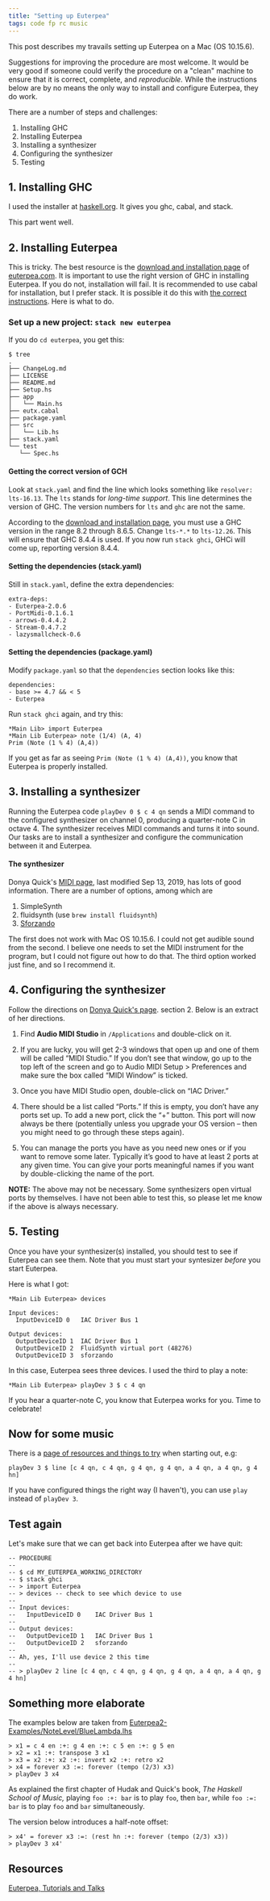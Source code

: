 ```yaml
---
title: "Setting up Euterpea"
tags: code fp rc music
---
```


This post describes my travails setting up Euterpea on a Mac (OS 10.15.6).

Suggestions for improving the procedure are most welcome. It would be
very good if someone could verify the procedure on a "clean" machine
to ensure that it is correct, complete, and *reproducible.*  While the
instructions below are by no means the only way to install and configure Euterpea, they do work.

There are a number of steps and challenges:

1. Installing GHC  
2. Installing Euterpea
3. Installing a synthesizer
4. Configuring the synthesizer
5. Testing

## 1. Installing GHC  

I used the installer at [haskell.org](https://www.haskell.org/platform/mac.html).
It gives you ghc, cabal, and stack.

This part went well.

## 2. Installing Euterpea  

This is tricky. The best resource is
the [download and installation page](http://www.euterpea.com/download-and-installation/) of
[euterpea.com](http://www.euterpea.com/).
It is important to use the right version of GHC in installing Euterpea. If you
do not, installation will fail.  It is recommended to use cabal for installation,
but I prefer stack.  It is possible it do this with [the correct instructions](https://stackoverflow.com/questions/53977864/installing-euterpea-for-computer-music-applications-and-haskell#comment94979685_54072767).
Here is what to do.

### Set up a new project: `stack new euterpea`

If you do `cd euterpea`, you get this:

```
$ tree
.
├── ChangeLog.md
├── LICENSE
├── README.md
├── Setup.hs
├── app
│   └── Main.hs
├── eutx.cabal
├── package.yaml
├── src
│   └── Lib.hs
├── stack.yaml
└── test
   └── Spec.hs
```

#### Getting the correct version of GCH

Look at `stack.yaml` and find the line which looks something
like `resolver: lts-16.13`. The `lts`
stands for *long-time support*. This line determines the version of
GHC.  The version numbers for `lts` and `ghc` are not the same.

According to the [download and installation page](http://www.euterpea.com/download-and-installation/),
you must use a GHC version in the range 8.2 through 8.6.5. Change
`lts-*.*`  to `lts-12.26`.  This will ensure that GHC 8.4.4 is used.
If you now run `stack ghci`, GHCi will come up, reporting version 8.4.4.


#### Setting the dependencies (stack.yaml)

Still in `stack.yaml`, define the extra dependencies:

```
extra-deps:
- Euterpea-2.0.6
- PortMidi-0.1.6.1
- arrows-0.4.4.2
- Stream-0.4.7.2
- lazysmallcheck-0.6
```

#### Setting the dependencies (package.yaml)

Modify `package.yaml` so that the `dependencies` section looks like this:

```
dependencies:
- base >= 4.7 && < 5
- Euterpea
```

Run `stack ghci` again, and try this:

```
*Main Lib> import Euterpea
*Main Lib Euterpea> note (1/4) (A, 4)
Prim (Note (1 % 4) (A,4))
```

If you get as far as seeing `Prim (Note (1 % 4) (A,4))`, you know that Euterpea is
properly installed.

## 3. Installing a synthesizer

Running the Euterpea code `playDev 0 $ c 4 qn` sends a MIDI command to
the configured synthesizer on channel 0, producing a quarter-note C in octave 4.
The synthesizer receives MIDI commands and turns it into sound. Our tasks are to
install a synthesizer and configure the communication between it and Euterpea.

#### The synthesizer

Donya Quick's [MIDI page](http://www.donyaquick.com/working-with-midi-on-mac-os-x/),
last modified Sep 13, 2019, has lots of good information. There are a number of
options, among which are

1. SimpleSynth
2. fluidsynth (use `brew install fluidsynth`)
3. [Sforzando](https://www.plogue.com/downloads.html#sforzando)

The first does not work with Mac OS 10.15.6.  I could not
get audible sound from the second. I believe one needs
to set the MIDI instrument for the program, but I could
not figure out how to do that.  The third option worked
just fine, and so I recommend it.


## 4. Configuring the synthesizer

Follow the directions on [Donya Quick's page](http://www.donyaquick.com/working-with-midi-on-mac-os-x/).
section 2.  Below is an extract of her directions.

1. Find **Audio MIDI Studio**
in `/Applications` and double-click on it.

1. If you are lucky, you will get 2-3 windows that open up and one of them will be called “MIDI Studio.” If you don’t see that window, go up to the top left of the screen and go to
Audio MIDI Setup > Preferences and make sure the box called “MIDI Window” is ticked.

2. Once you have MIDI Studio open, double-click on “IAC Driver.”

3. There should be a list called “Ports.” If this is empty, you don’t have any ports set up. To add a new port, click the “+” button. This port will now always be there (potentially unless you upgrade your OS version – then you might need to go through these steps again).

4. You can manage the ports you have as you need new ones or if you want to remove some later. Typically it’s good to have at least 2 ports at any given time. You can give your ports meaningful names if you want by double-clicking the name of the port.

**NOTE:** The above may not be necessary. Some synthesizers open virtual ports by themselves.
I have not been able to test this, so please let me know if the above is always necessary.

## 5. Testing

Once you have your synthesizer(s) installed, you should
test to see if Euterpea can see them.  Note that you
must start your syntesizer *before* you start Euterpea.

Here is what I got:

```
*Main Lib Euterpea> devices

Input devices:
  InputDeviceID 0	IAC Driver Bus 1

Output devices:
  OutputDeviceID 1	IAC Driver Bus 1
  OutputDeviceID 2	FluidSynth virtual port (48276)
  OutputDeviceID 3	sforzando
```

In this case, Euterpea sees three devices.  I used the
third to play a note:

```
*Main Lib Euterpea> playDev 3 $ c 4 qn
```

If you hear a quarter-note C, you know that Euterpea works for you.
Time to celebrate!

## Now for some music

There is a [page of resources and things to try](http://euterpea.com/examples/) when
starting out, e.g:

```
playDev 3 $ line [c 4 qn, c 4 qn, g 4 qn, g 4 qn, a 4 qn, a 4 qn, g 4 hn]
```

If you have configured things the right way (I haven't), you can
use `play` instead of `playDev 3`.

## Test again  

Let's make sure that we can get back into Euterpea after we have quit:

```
-- PROCEDURE
--
-- $ cd MY_EUTERPEA_WORKING_DIRECTORY
-- $ stack ghci
-- > import Euterpea
-- > devices -- check to see which device to use
--
-- Input devices:
--   InputDeviceID 0	IAC Driver Bus 1
--
-- Output devices:
--   OutputDeviceID 1	IAC Driver Bus 1
--   OutputDeviceID 2	sforzando
--
-- Ah, yes, I'll use device 2 this time
--
-- > playDev 2 line [c 4 qn, c 4 qn, g 4 qn, g 4 qn, a 4 qn, a 4 qn, g 4 hn]
```

## Something more elaborate

The examples below are taken from
[Euterpea2-Examples/NoteLevel/BlueLambda.lhs](https://github.com/Euterpea/Euterpea2-Examples/blob/master/NoteLevel/BlueLambda.lhs)

```
> x1 = c 4 en :+: g 4 en :+: c 5 en :+: g 5 en
> x2 = x1 :+: transpose 3 x1
> x3 = x2 :+: x2 :+: invert x2 :+: retro x2
> x4 = forever x3 :=: forever (tempo (2/3) x3)
> playDev 3 x4
```

As explained the first chapter of Hudak and Quick's book,
*The Haskell School of Music,* playing `foo :+: bar` is
to play `foo`, then `bar`, while `foo :=: bar` is to
play `foo` and `bar` simultaneously.

The version below introduces a half-note offset:

```
> x4' = forever x3 :=: (rest hn :+: forever (tempo (2/3) x3))
> playDev 3 x4'
```

## Resources

[Euterpea, Tutorials and Talks](http://euterpea.com/tutorials/)
